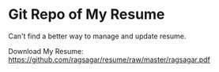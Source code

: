 Git Repo of My Resume
====================

Can't find a better way to manage and update resume.

Download My Resume: https://github.com/ragsagar/resume/raw/master/ragsagar.pdf
